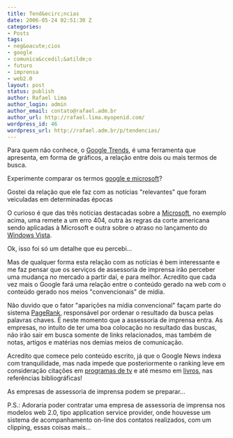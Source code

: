 ```yaml
---
title: Tend&ecirc;ncias
date: 2006-05-24 02:51:30 Z
categories:
- Posts
tags:
- neg&oacute;cios
- google
- comunica&ccedil;&atilde;o
- futuro
- imprensa
- web2.0
layout: post
status: publish
author: Rafael Lima
author_login: admin
author_email: contato@rafael.adm.br
author_url: http://rafael.lima.myopenid.com/
wordpress_id: 46
wordpress_url: http://rafael.adm.br/p/tendencias/
---
```


Para quem n&atilde;o conhece, o <a title="Visitar o Google Trends (nova janela)" target="_blank" href="http://www.google.com/trends">Google Trends</a>, &eacute; uma ferramenta que apresenta, em forma de gr&aacute;ficos, a rela&ccedil;&atilde;o entre dois ou mais termos de busca.

Experimente comparar os termos <a title="Compara&ccedil;&atilde;o entre google e microsoft (nova janela)" target="_blank" href="http://google.com/trends?q=google%2Cmicrosoft&ctab=0&geo=all&date=all">google e microsoft</a>?

Gostei da rela&ccedil;&atilde;o que ele faz com as not&iacute;cias "relevantes" que foram veiculadas em determinadas &eacute;pocas

O curioso &eacute; que das tr&ecirc;s not&iacute;cias destacadas sobre a <a title="Site da Microsoft (nova janela)" target="_blank" href="http://www.microsoft.com">Microsoft</a>, no exemplo acima, uma remete a um erro 404, outra &agrave;s regras da corte americana sendo aplicadas &agrave; Microsoft e outra sobre o atraso no lan&ccedil;amento do <a target="_blank" title="Windows Vista - em ingl&ecirc;s (nova janela)" href="http://www.microsoft.com/windowsvista/default.aspx">Windows Vista</a>.

Ok, isso foi s&oacute; um detalhe que eu percebi...

Mas de qualquer forma esta rela&ccedil;&atilde;o com as not&iacute;cias &eacute; bem interessante e me faz pensar que os servi&ccedil;os de assessoria de imprensa ir&atilde;o perceber uma mudan&ccedil;a no mercado a partir da&iacute;, e para melhor. Acredito que cada vez mais o Google far&aacute; uma rela&ccedil;&atilde;o entre o conte&uacute;do gerado na web com o conte&uacute;do gerado nos meios "convencionais" de m&iacute;dia.

N&atilde;o duvido que o fator "apari&ccedil;&otilde;es na m&iacute;dia convencional" fa&ccedil;am parte do sistema <a title="PageRank explained - em ingl&ecirc;s (nova janela)" target="_blank" href="http://www.webworkshop.net/pagerank.html">PageRank</a>, respons&aacute;vel por ordenar o resultado da busca pelas palavras chaves.
&Eacute; neste momento que a assessoria de imprensa entra. As empresas, no intuito de ter uma boa coloca&ccedil;&atilde;o no resultado das buscas, n&atilde;o ir&atilde;o sair em busca somente de links relacionados, mas tamb&eacute;m de notas, artigos e mat&eacute;rias nos demias meios de comunica&ccedil;&atilde;o.

Acredito que comece pelo conte&uacute;do escrito, j&aacute; que o Google News indexa com tranquilidade, mas nada impede que posteriormente o ranking leve em considera&ccedil;&atilde;o cita&ccedil;&otilde;es em <a title="TV Shows em Google Video (nova janela)" target="_blank" href="http://video.google.com/videosearch?q=type%3Atvshow">programas de tv</a> e at&eacute; mesmo em <a title="Google Books" target="_blank" href="http://books.google.com/">livros</a>, nas refer&ecirc;ncias bibliogr&aacute;ficas!

As empresas de assessoria de imprensa podem se preparar...

P.S.: Adoraria poder contratar uma empresa de assessoria de imprensa nos modelos web 2.0, tipo application service provider, onde houvesse um sistema de acompanhamento on-line dos contatos realizados, com um clipping, essas coisas mais...
